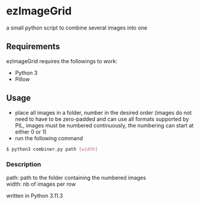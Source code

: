 # ezImageGrid
a small python script to combine several images into one

## Requirements
ezImageGrid requires the followings to work:
- Python 3
- Pillow

## Usage
- place all images in a folder, number in the desired order (images do not need to have to be zero-padded and can use all formats supported by PIL, images must be numbered continuously, the numbering can start at either 0 or 1)
- run the following command
```bash
$ python3 combiner.py path [width]
```

### Description
path: path to the folder containing the numbered images <br>
width: nb of images per row


written in Python 3.11.3
